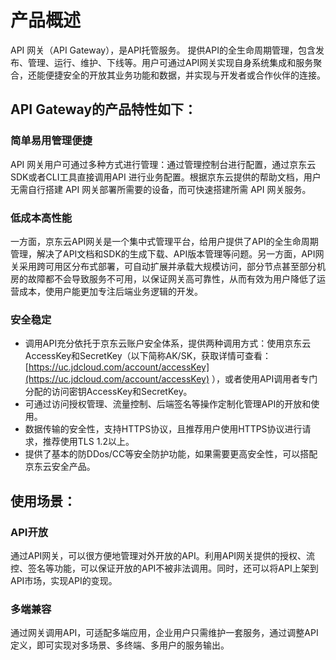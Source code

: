 
# 产品概述

API 网关（API Gateway），是API托管服务。 提供API的全生命周期管理，包含发布、管理、运行、维护、下线等。用户可通过API网关实现自身系统集成和服务聚合，还能便捷安全的开放其业务功能和数据，并实现与开发者或合作伙伴的连接。




## API Gateway的产品特性如下：

### 简单易用管理便捷
API 网关用户可通过多种方式进行管理：通过管理控制台进行配置，通过京东云SDK或者CLI工具直接调用API 进行业务配置。根据京东云提供的帮助文档，用户无需自行搭建 API 网关部署所需要的设备，而可快速搭建所需 API 网关服务。

### 低成本高性能
一方面，京东云API网关是一个集中式管理平台，给用户提供了API的全生命周期管理，解决了API文档和SDK的生成下载、API版本管理等问题。另一方面，API网关采用跨可用区分布式部署，可自动扩展并承载大规模访问，部分节点甚至部分机房的故障都不会导致服务不可用，以保证网关高可靠性，从而有效为用户降低了运营成本，使用户能更加专注后端业务逻辑的开发。

### 安全稳定
- 调用API充分依托于京东云账户安全体系，提供两种调用方式：使用京东云AccessKey和SecretKey（以下简称AK/SK，获取详情可查看：[https://uc.jdcloud.com/account/accessKey](https://uc.jdcloud.com/account/accessKey) ），或者使用API调用者专门分配的访问密钥AccessKey和SecretKey。
- 可通过访问授权管理、流量控制、后端签名等操作定制化管理API的开放和使用。
- 数据传输的安全性，支持HTTPS协议，且推荐用户使用HTTPS协议进行请求，推荐使用TLS 1.2以上。
- 提供了基本的防DDos/CC等安全防护功能，如果需要更高安全性，可以搭配京东云安全产品。


 

## 使用场景：

### API开放
通过API网关，可以很方便地管理对外开放的API。利用API网关提供的授权、流控、签名等功能，可以保证开放的API不被非法调用。同时，还可以将API上架到API市场，实现API的变现。

### 多端兼容
通过网关调用API，可适配多端应用，企业用户只需维护一套服务，通过调整API定义，即可实现对多场景、多终端、多用户的服务输出。

